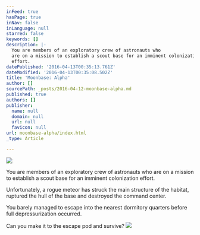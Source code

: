 ```yaml
---
inFeed: true
hasPage: true
inNav: false
inLanguage: null
starred: false
keywords: []
description: |-
  You are members of an exploratory crew of astronauts who
  are on a mission to establish a scout base for an imminent colonization
  effort.
datePublished: '2016-04-13T00:35:13.761Z'
dateModified: '2016-04-13T00:35:08.502Z'
title: 'Moonbase: Alpha'
author: []
sourcePath: _posts/2016-04-12-moonbase-alpha.md
published: true
authors: []
publisher:
  name: null
  domain: null
  url: null
  favicon: null
url: moonbase-alpha/index.html
_type: Article

---
```

![](https://the-grid-user-content.s3-us-west-2.amazonaws.com/e0b2e2af-1dcf-4726-9fec-e924bd4a963d.jpg)

You are members of an exploratory crew of astronauts who
are on a mission to establish a scout base for an imminent colonization
effort.

Unfortunately,
a rogue meteor has struck the main structure of the habitat, ruptured the hull of the base and destroyed the command
center.

You barely managed to escape
into the nearest dormitory quarters before full depressurization occurred.

Can you make it to the escape pod and survive?
![](https://the-grid-user-content.s3-us-west-2.amazonaws.com/5b6fda13-8ba0-4ae8-98c1-56dcc198c1cd.jpg)